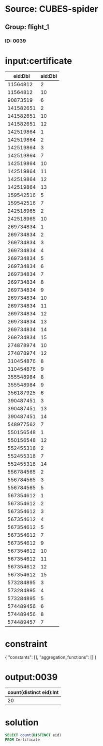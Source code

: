 # Source: CUBES-spider
## Group: flight_1
### ID: 0039

# input:certificate

| eid:Dbl | aid:Dbl |
|---|---|
| 11564812 | 2 |
| 11564812 | 10 |
| 90873519 | 6 |
| 141582651 | 2 |
| 141582651 | 10 |
| 141582651 | 12 |
| 142519864 | 1 |
| 142519864 | 2 |
| 142519864 | 3 |
| 142519864 | 7 |
| 142519864 | 10 |
| 142519864 | 11 |
| 142519864 | 12 |
| 142519864 | 13 |
| 159542516 | 5 |
| 159542516 | 7 |
| 242518965 | 2 |
| 242518965 | 10 |
| 269734834 | 1 |
| 269734834 | 2 |
| 269734834 | 3 |
| 269734834 | 4 |
| 269734834 | 5 |
| 269734834 | 6 |
| 269734834 | 7 |
| 269734834 | 8 |
| 269734834 | 9 |
| 269734834 | 10 |
| 269734834 | 11 |
| 269734834 | 12 |
| 269734834 | 13 |
| 269734834 | 14 |
| 269734834 | 15 |
| 274878974 | 10 |
| 274878974 | 12 |
| 310454876 | 8 |
| 310454876 | 9 |
| 355548984 | 8 |
| 355548984 | 9 |
| 356187925 | 6 |
| 390487451 | 3 |
| 390487451 | 13 |
| 390487451 | 14 |
| 548977562 | 7 |
| 550156548 | 1 |
| 550156548 | 12 |
| 552455318 | 2 |
| 552455318 | 7 |
| 552455318 | 14 |
| 556784565 | 2 |
| 556784565 | 3 |
| 556784565 | 5 |
| 567354612 | 1 |
| 567354612 | 2 |
| 567354612 | 3 |
| 567354612 | 4 |
| 567354612 | 5 |
| 567354612 | 7 |
| 567354612 | 9 |
| 567354612 | 10 |
| 567354612 | 11 |
| 567354612 | 12 |
| 567354612 | 15 |
| 573284895 | 3 |
| 573284895 | 4 |
| 573284895 | 5 |
| 574489456 | 6 |
| 574489456 | 8 |
| 574489457 | 7 |

# constraint

{
  "constants": [],
  "aggregation_functions": []
}

# output:0039

| count(distinct eid):Int |
|---|
| 20 |

# solution

```sql
SELECT count(DISTINCT eid)
FROM Certificate
```
